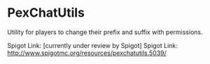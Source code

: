 # PexChatUtils
Utility for players to change their prefix and suffix with permissions.

Spigot Link: [currently under review by Spigot]
Spigot Link: http://www.spigotmc.org/resources/pexchatutils.5039/
